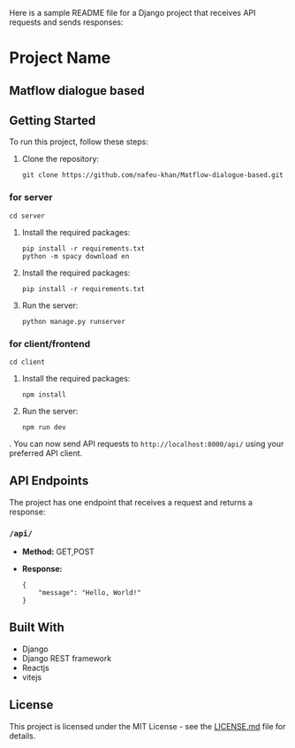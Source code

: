 Here is a sample README file for a Django project that receives API requests and sends responses:

# Project Name
## Matflow dialogue based

## Getting Started

To run this project, follow these steps:

1. Clone the repository:
   ```
   git clone https://github.com/nafeu-khan/Matflow-dialogue-based.git

   ```
### for server  
```
cd server
```
1. Install the required packages:
   ```
   pip install -r requirements.txt
   python -m spacy download en
   ```
2. Install the required packages:
   ```
   pip install -r requirements.txt
   ```
2. Run the server:
   ```
   python manage.py runserver
   ```
### for client/frontend
```
cd client
```
1. Install the required packages:
   ```
   npm install
   ```
2. Run the server:
   ```
   npm run dev
   ```

. You can now send API requests to `http://localhost:8000/api/` using your preferred API client.

## API Endpoints

The project has one endpoint that receives a request and returns a response:

### `/api/`

- **Method:** GET,POST
- **Response:**

    ```
    {
        "message": "Hello, World!"
    }
    ```

## Built With

- Django
- Django REST framework
- Reactjs
- vitejs
  

## License

This project is licensed under the MIT License - see the [LICENSE.md](LICENSE.md) file for details.
